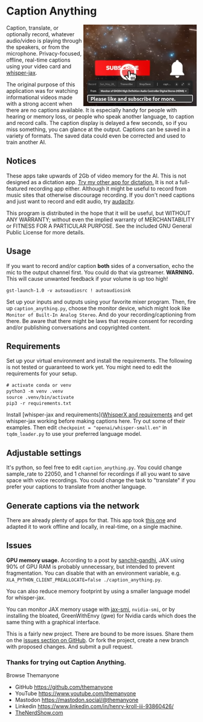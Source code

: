 # Caption Anything

<img src="img/ss.png" width="300" align="right">

Caption, translate, or optionally record, whatever audio/video is playing through the speakers, or from the microphone. Privacy-focused, offline, real-time captions using your video card and [whisper-jax](https://github.com/sanchit-gandhi/whisper-jax/).

The original purpose of this application was for watching informational videos made with a strong accent when there are no captions available. It is especially handy for people with hearing or memory loss, or people who speak another language, to caption and record calls. The caption display is delayed a few seconds, so if you miss something, you can glance at the output. Captions can be saved in a variety of formats. The saved data could even be corrected and used to train another AI.

## Notices

These apps take upwards of 2Gb of video memory for the AI. This is not designed as a dictation app. [Try my other app for dictation.](https://github.com/themanyone/whisper_dictation) It is not a full-featured recording app either. Although it might be useful to record from music sites that otherwise discourage recording. If you don't need captions and just want to record and edit audio, try [audacity](https://sourceforge.net/projects/audacity/).

This program is distributed in the hope that it will be useful, but WITHOUT ANY WARRANTY; without even the implied warranty of MERCHANTABILITY or FITNESS FOR A PARTICULAR PURPOSE. See the included GNU General Public License for more details.

## Usage

If you want to record and/or caption **both** sides of a conversation, echo the mic to the output channel first. You could do that via gstreamer. **WARNING.** This will cause unwanted feedback if your volume is up too high!

```
gst-launch-1.0 -v autoaudiosrc ! autoaudiosink
```

Set up your inputs and outputs using your favorite mixer program. Then, fire up `caption_anything.py`, choose the monitor device, which might look like `Monitor of Built-In Analog Stereo`. And do your recording/captioning from there. Be aware that there might be laws that require consent for recording and/or publishing conversations and copyrighted content.

## Requirements

Set up your virtual environment and install the requirements. The following is not tested or guaranteed to work yet. You might need to edit the requirements for your setup.

```
# activate conda or venv
python3 -m venv .venv
source .venv/bin/activate
pip3 -r requirements.txt
```

Install [whisper-jax and requirements]([WhisperX and requirements](https://github.com/sanchit-gandhi/whisper-jax) and get whisper-jax working before making captions here. Try out some of their examples. Then edit `checkpoint = "openai/whisper-small.en"` in `tqdm_loader.py` to use your preferred language model.

## Adjustable settings

It's python, so feel free to edit `caption_anything.py`. You could change sample_rate to 22050, and 1 channel for recordings if all you want to save space with voice recordings. You could change the task to "translate" if you prefer your captions to translate from another language.

## Generate captions via the network

There are already plenty of apps for that. This app took [this one](https://github.com/sanchit-gandhi/whisper-jax/blob/main/app/app.py) and adapted it to work offline and locally, in real-time, on a single machine.

## Issues

**GPU memory usage.** According to a post by [sanchit-gandhi](https://github.com/sanchit-gandhi/whisper-jax/issues/7#issuecomment-1531124418), JAX using 90% of GPU RAM is probably unnecessary, but intended to prevent fragmentation. You can disable that with an environment variable, e.g. `XLA_PYTHON_CLIENT_PREALLOCATE=false ./caption_anything.py`.

You can also reduce memory footprint by using a smaller language model for whisper-jax.

You can monitor JAX memory usage with [jax-smi](https://github.com/ayaka14732/jax-smi), `nvidia-smi`, or by installing the bloated, GreenWithEnvy (gwe) for Nvidia cards which does the same thing with a graphical interface.

This is a fairly new project. There are bound to be more issues. Share them on the [issues section on GitHub](https://github.com/themanyone/caption_anything/issuess). Or fork the project, create a new branch with proposed changes. And submit a pull request.

### Thanks for trying out Caption Anything.

Browse Themanyone
- GitHub https://github.com/themanyone
- YouTube https://www.youtube.com/themanyone
- Mastodon https://mastodon.social/@themanyone
- Linkedin https://www.linkedin.com/in/henry-kroll-iii-93860426/
- [TheNerdShow.com](http://thenerdshow.com/)